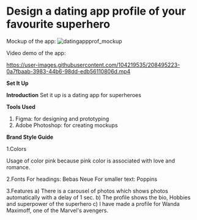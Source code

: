 # Design a dating app profile of your favourite superhero

Mockup of the app:
![datingappprof_mockup](https://user-images.githubusercontent.com/104219535/208495157-700e0de5-45e5-41cd-8ba5-67daedac8129.png)

Video demo of the app:


https://user-images.githubusercontent.com/104219535/208495223-0a7fbaab-3983-44b6-98dd-edb56110806d.mp4


**Set It Up**


**Introduction**
Set it up is a dating app for superheroes


**Tools Used**
1. Figma: for designing and prototyping
2. Adobe Photoshop: for creating mockups

**Brand Style Guide**

1.Colors

Usage of color pink because pink color is associated with love and romance.

2.Fonts
For headings: Bebas Neue
For smaller text: Poppins

3.Features
a) There is a carousel of photos which shows photos automatically with a delay of 1 sec.
b) The profile shows the bio, Hobbies and superpower of the superhero
c) I have made a profile for Wanda Maximoff, one of the Marvel's avengers.

